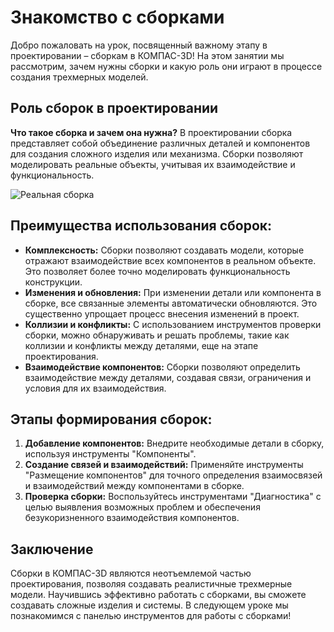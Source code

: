 # Знакомство с сборками

Добро пожаловать на урок, посвященный важному этапу в проектировании – сборкам в КОМПАС-3D! На этом занятии мы рассмотрим, зачем нужны сборки и какую роль они играют в процессе создания трехмерных моделей.

## Роль сборок в проектировании

**Что такое сборка и зачем она нужна?** В проектировании сборка представляет собой объединение различных деталей и компонентов для создания сложного изделия или механизма. Сборки позволяют моделировать реальные объекты, учитывая их взаимодействие и функциональность.

![Реальная сборка](https://github.com/NotACat1/COMPASS-3D-courses/assets/113008873/599d8c92-df38-4e8c-9fa2-742206a37d15)

## Преимущества использования сборок:

- **Комплексность:** Сборки позволяют создавать модели, которые отражают взаимодействие всех компонентов в реальном объекте. Это позволяет более точно моделировать функциональность конструкции.
- **Изменения и обновления:** При изменении детали или компонента в сборке, все связанные элементы автоматически обновляются. Это существенно упрощает процесс внесения изменений в проект.
- **Коллизии и конфликты:** С использованием инструментов проверки сборки, можно обнаруживать и решать проблемы, такие как коллизии и конфликты между деталями, еще на этапе проектирования.
- **Взаимодействие компонентов:** Сборки позволяют определить взаимодействие между деталями, создавая связи, ограничения и условия для их взаимодействия.

## Этапы формирования сборок:

1. **Добавление компонентов:** Внедрите необходимые детали в сборку, используя инструменты "Компоненты".
2. **Создание связей и взаимодействий:** Применяйте инструменты "Размещение компонентов" для точного определения взаимосвязей и взаимодействий между компонентами в сборке.
3. **Проверка сборки:** Воспользуйтесь инструментами "Диагностика" с целью выявления возможных проблем и обеспечения безукоризненного взаимодействия компонентов.

## Заключение

Сборки в КОМПАС-3D являются неотъемлемой частью проектирования, позволяя создавать реалистичные трехмерные модели. Научившись эффективно работать с сборками, вы сможете создавать сложные изделия и системы. В следующем уроке мы познакомимся с панелью инструментов для работы с сборками!
